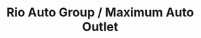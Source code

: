 ---
title: "Rio Auto Group / Maximum Auto Outlet"
url: /manassas-park/rio-auto-group-maximum-auto-outlet/
shop: car
---